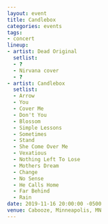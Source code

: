 ```yaml
---
layout: event
title: Candlebox
categories: events
tags:
- concert
lineup:
- artist: Dead Original
  setlist:
  - ?
  - Nirvana cover
  - ?
- artist: Candlebox
  setlist:
  - Arrow
  - You
  - Cover Me
  - Don't You
  - Blossom
  - Simple Lessons
  - Sometimes
  - Stand
  - She Come Over Me
  - Vexatious
  - Nothing Left To Lose
  - Mothers Dream
  - Change
  - No Sense
  - He Calls Home
  - Far Behind
  - Rain
date: 2019-11-16 20:00:00 -0500
venue: Cabooze, Minneapolis, MN
---
```


[setlist]: https://www.setlist.fm/setlist/candlebox/2019/the-cabooze-minneapolis-mn-39a813f.html
